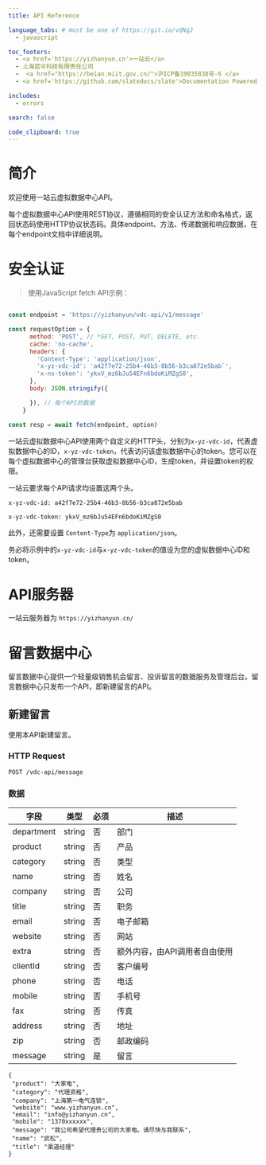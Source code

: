 ```yaml
---
title: API Reference

language_tabs: # must be one of https://git.io/vQNgJ
  - javascript

toc_footers:
  - <a href='https://yizhanyun.cn'>一站云</a>
  - 上海蓝伞科技有限责任公司
  -  <a href="https://beian.miit.gov.cn/">沪ICP备19035838号-6 </a>
  - <a href='https://github.com/slatedocs/slate'>Documentation Powered by Slate</a>

includes:
  - errors

search: false

code_clipboard: true
---
```


# 简介

欢迎使用一站云虚拟数据中心API。

每个虚拟数据中心API使用REST协议，遵循相同的安全认证方法和命名格式，返回状态码使用HTTP协议状态码。具体endpoint、方法、传递数据和响应数据，在每个endpoint文档中详细说明。

# 安全认证

> 使用JavaScript fetch API示例：

```JavaScript

const endpoint = 'https://yizhanyun/vdc-api/v1/message'

const requestOption = {
      method: 'POST', // *GET, POST, PUT, DELETE, etc.
      cache: 'no-cache',
      headers: {
        'Content-Type': 'application/json',
        'x-yz-vdc-id': 'a42f7e72-25b4-46b3-8b56-b3ca872e5bab`',
        'x-ns-token': 'ykxV_mz6bJu54EFn6bdoKiMZgS0',
      },
      body: JSON.stringify({

      }), // 每个API的数据
    }

const resp = await fetch(endpoint, option)

```

一站云虚拟数据中心API使用两个自定义的HTTP头，分别为`x-yz-vdc-id`，代表虚拟数据中心的ID，`x-yz-vdc-token`，代表访问该虚拟数据中心的token。您可以在每个虚拟数据中心的管理台获取虚拟数据中心ID，生成token，并设置token的权限。

一站云要求每个API请求均设置这两个头。

`x-yz-vdc-id: a42f7e72-25b4-46b3-8b56-b3ca872e5bab `

`x-yz-vdc-token: ykxV_mz6bJu54EFn6bdoKiMZgS0`

此外，还需要设置 `Content-Type`为 `application/json`。

<aside class="notice">
务必将示例中的<code>x-yz-vdc-id</code>与<code>x-yz-vdc-token</code>的值设为您的虚拟数据中心ID和token。
</aside>

# API服务器

一站云服务器为 `https://yizhanyun.cn/`


<h1 id="message"> 留言数据中心 </h1>

留言数据中心提供一个轻量级销售机会留言、投诉留言的数据服务及管理后台。留言数据中心只发布一个API，即新建留言的API。

## 新建留言

使用本API新建留言。

### HTTP Request

`POST /vdc-api/message`

### 数据

字段 | 类型 | 必须 | 描述
--------- | ------- | ------ | -----------
department | string |否 | 部门
product | string |否 | 产品
category | string |否 | 类型
name | string |否 | 姓名
company | string |否  | 公司
title | string |否 | 职务
email | string |否 | 电子邮箱
website | string|否  | 网站
extra | string |否 | 额外内容，由API调用者自由使用
clientId | string|否  | 客户编号
phone | string |否 | 电话
mobile | string |否 | 手机号
fax | string |否 | 传真
address | string|否  | 地址
zip | string |否 | 邮政编码
message | string|是  | 留言

```
{
 "product": "大家电",
 "category": "代理资格",
 "company": "上海第一电气连锁",
 "website": "www.yizhanyun.cn",
 "email": "info@yizhanyun.cn",
 "mobile": "1370xxxxxx",
 "message": "我公司希望代理贵公司的大家电。请尽快与我联系",
 "name": "武松",
 "title": "渠道经理"
}
```
